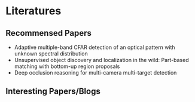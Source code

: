 # Literatures

## Recommensed Papers
* Adaptive multiple-band CFAR detection of an optical pattern with unknown spectral distribution
* Unsupervised object discovery and localization in the wild: Part-based matching with bottom-up region proposals
* Deep occlusion reasoning for multi-camera multi-target detection

## Interesting Papers/Blogs
